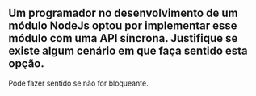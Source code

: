 ## Um programador no desenvolvimento de um módulo NodeJs optou por implementar esse módulo com uma API síncrona. Justifique se existe algum cenário em que faça sentido esta opção.

Pode fazer sentido se não for bloqueante.